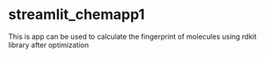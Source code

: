 # streamlit_chemapp1
 This is app can be used to calculate the fingerprint of molecules using rdkit library after optimization
